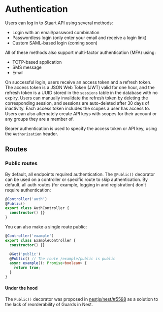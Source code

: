 # Authentication

Users can log in to Staart API using several methods:

- Login with an email/password combination
- Passwordless login (only enter your email and receive a login link)
- Custom SAML-based login (coming soon)

All of these methods also support multi-factor authentication (MFA) using:

- TOTP-based application
- SMS message
- Email

On successful login, users receive an access token and a refresh token. The access token is a JSON Web Token (JWT) valid for one hour, and the refresh token is a UUID stored in the `sessions` table in the database with no expiry. Users can manually invalidate the refresh token by deleting the corresponding session, and sessions are auto-deleted after 30 days of inactivity. Each access token includes the scopes a user has access to. Users can also alternately create API keys with scopes for their account or any groups they are a member of.

Bearer authentication is used to specify the access token or API key, using the `Authorization` header.

## Routes

### Public routes

By default, all endpoints required authentication. The `@Public()` decorator can be used on a controller or specific route to skip authentication. By default, all auth routes (for example, logging in and registration) don't require authentication:

```ts
@Controller('auth')
@Public()
export class AuthController {
  constructor() {}
}
```

You can also make a single route public:

```ts
@Controller('example')
export class ExampleController {
  constructor() {}

  @Get('public')
  @Public() // The route /example/public is public
  async example(): Promise<boolean> {
    return true;
  }
}
```

#### Under the hood

The `Public()` decorator was proposed in [nestjs/nest/#5598](https://github.com/nestjs/nest/issues/5598) as a solution to the lack of reorderability of Guards in Nest.
